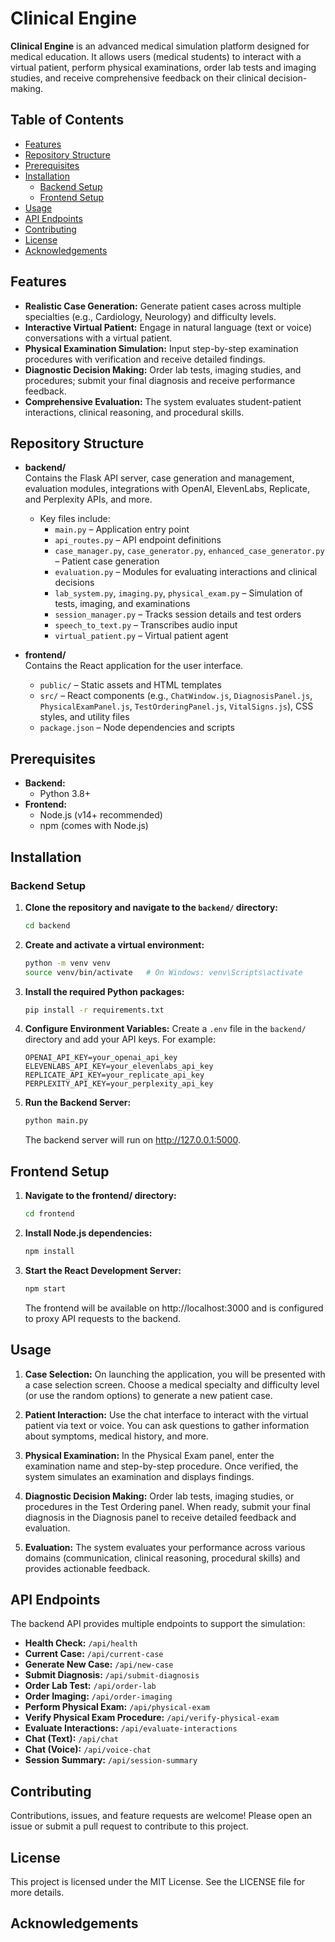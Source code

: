 # Clinical Engine

**Clinical Engine** is an advanced medical simulation platform designed for medical education. It allows users (medical students) to interact with a virtual patient, perform physical examinations, order lab tests and imaging studies, and receive comprehensive feedback on their clinical decision-making.

## Table of Contents

- [Features](#features)
- [Repository Structure](#repository-structure)
- [Prerequisites](#prerequisites)
- [Installation](#installation)
  - [Backend Setup](#backend-setup)
  - [Frontend Setup](#frontend-setup)
- [Usage](#usage)
- [API Endpoints](#api-endpoints)
- [Contributing](#contributing)
- [License](#license)
- [Acknowledgements](#acknowledgements)

## Features

- **Realistic Case Generation:** Generate patient cases across multiple specialties (e.g., Cardiology, Neurology) and difficulty levels.
- **Interactive Virtual Patient:** Engage in natural language (text or voice) conversations with a virtual patient.
- **Physical Examination Simulation:** Input step-by-step examination procedures with verification and receive detailed findings.
- **Diagnostic Decision Making:** Order lab tests, imaging studies, and procedures; submit your final diagnosis and receive performance feedback.
- **Comprehensive Evaluation:** The system evaluates student-patient interactions, clinical reasoning, and procedural skills.

## Repository Structure

- **backend/**  
  Contains the Flask API server, case generation and management, evaluation modules, integrations with OpenAI, ElevenLabs, Replicate, and Perplexity APIs, and more.

  - Key files include:
    - `main.py` – Application entry point
    - `api_routes.py` – API endpoint definitions
    - `case_manager.py`, `case_generator.py`, `enhanced_case_generator.py` – Patient case generation
    - `evaluation.py` – Modules for evaluating interactions and clinical decisions
    - `lab_system.py`, `imaging.py`, `physical_exam.py` – Simulation of tests, imaging, and examinations
    - `session_manager.py` – Tracks session details and test orders
    - `speech_to_text.py` – Transcribes audio input
    - `virtual_patient.py` – Virtual patient agent

- **frontend/**  
  Contains the React application for the user interface.
  - `public/` – Static assets and HTML templates
  - `src/` – React components (e.g., `ChatWindow.js`, `DiagnosisPanel.js`, `PhysicalExamPanel.js`, `TestOrderingPanel.js`, `VitalSigns.js`), CSS styles, and utility files
  - `package.json` – Node dependencies and scripts

## Prerequisites

- **Backend:**
  - Python 3.8+
- **Frontend:**
  - Node.js (v14+ recommended)
  - npm (comes with Node.js)

## Installation

### Backend Setup

1. **Clone the repository and navigate to the `backend/` directory:**

   ```bash
   cd backend
   ```

2. **Create and activate a virtual environment:**

   ```bash
   python -m venv venv
   source venv/bin/activate   # On Windows: venv\Scripts\activate
   ```

3. **Install the required Python packages:**

   ```bash
   pip install -r requirements.txt
   ```

4. **Configure Environment Variables:**
   Create a `.env` file in the `backend/` directory and add your API keys. For example:

   ```
   OPENAI_API_KEY=your_openai_api_key
   ELEVENLABS_API_KEY=your_elevenlabs_api_key
   REPLICATE_API_KEY=your_replicate_api_key
   PERPLEXITY_API_KEY=your_perplexity_api_key
   ```

5. **Run the Backend Server:**
   ```bash
   python main.py
   ```
   The backend server will run on http://127.0.0.1:5000.

## Frontend Setup

1. **Navigate to the frontend/ directory:**

   ```bash
   cd frontend
   ```

2. **Install Node.js dependencies:**

   ```bash
   npm install
   ```

3. **Start the React Development Server:**
   ```bash
   npm start
   ```
   The frontend will be available on http://localhost:3000 and is configured to proxy API requests to the backend.

## Usage

1. **Case Selection:**
   On launching the application, you will be presented with a case selection screen. Choose a medical specialty and difficulty level (or use the random options) to generate a new patient case.

2. **Patient Interaction:**
   Use the chat interface to interact with the virtual patient via text or voice. You can ask questions to gather information about symptoms, medical history, and more.

3. **Physical Examination:**
   In the Physical Exam panel, enter the examination name and step-by-step procedure. Once verified, the system simulates an examination and displays findings.

4. **Diagnostic Decision Making:**
   Order lab tests, imaging studies, or procedures in the Test Ordering panel. When ready, submit your final diagnosis in the Diagnosis panel to receive detailed feedback and evaluation.

5. **Evaluation:**
   The system evaluates your performance across various domains (communication, clinical reasoning, procedural skills) and provides actionable feedback.

## API Endpoints

The backend API provides multiple endpoints to support the simulation:

- **Health Check:** `/api/health`
- **Current Case:** `/api/current-case`
- **Generate New Case:** `/api/new-case`
- **Submit Diagnosis:** `/api/submit-diagnosis`
- **Order Lab Test:** `/api/order-lab`
- **Order Imaging:** `/api/order-imaging`
- **Perform Physical Exam:** `/api/physical-exam`
- **Verify Physical Exam Procedure:** `/api/verify-physical-exam`
- **Evaluate Interactions:** `/api/evaluate-interactions`
- **Chat (Text):** `/api/chat`
- **Chat (Voice):** `/api/voice-chat`
- **Session Summary:** `/api/session-summary`

## Contributing

Contributions, issues, and feature requests are welcome! Please open an issue or submit a pull request to contribute to this project.

## License

This project is licensed under the MIT License. See the LICENSE file for more details.

## Acknowledgements
